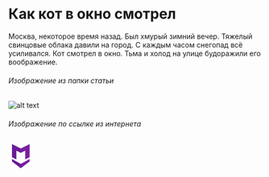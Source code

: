 # Как кот в окно смотрел

Москва, некоторое время назад. Был хмурый зимний вечер.
Тяжелый свинцовые облака давили на город.
С каждым часом снегопад всё усиливался.
Кот смотрел в окно. Тьма и холод на улице будоражили его воображение.

###### Изображение из папки статьи
![alt text]({{$baseuri}}/myfaq/cats/cat/cat.jpg "Кот смотрит в окно")

###### Изображение по ссылке из интернета
![alt text](https://github.com/adam-p/markdown-here/raw/master/src/common/images/icon48.png "Кот смотрит в окно")


